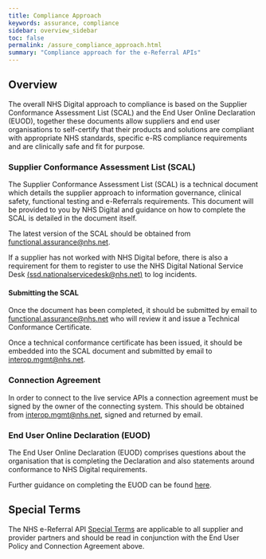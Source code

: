 ```yaml
---
title: Compliance Approach
keywords: assurance, compliance
sidebar: overview_sidebar
toc: false
permalink: /assure_compliance_approach.html
summary: "Compliance approach for the e-Referral APIs"
---
```


## Overview

The overall NHS Digital approach to compliance is based on the Supplier Conformance Assessment List (SCAL) and the End User Online Declaration (EUOD), together these documents allow suppliers and end user organisations to self-certify that their products and solutions are compliant with appropriate NHS standards, specific e-RS compliance requirements and are clinically safe and fit for purpose.

### Supplier Conformance Assessment List (SCAL)  

The Supplier Conformance Assessment List (SCAL) is a technical document which details the supplier approach to information governance, clinical safety, functional testing and e-Referrals requirements. This document will be provided to you by NHS Digital and guidance on how to complete the SCAL is detailed in the document itself.

The latest version of the SCAL should be obtained from [functional.assurance@nhs.net](mailto:functional.assurance@nhs.net).

If a supplier has not worked with NHS Digital before, there is also a requirement for them to register to use the NHS Digital National Service Desk [(ssd.nationalservicedesk@nhs.net)](mailto:ssd.nationalservicedesk@nhs.net) to log incidents.

#### Submitting the SCAL
Once the document has been completed, it should be submitted by email to [functional.assurance@nhs.net](mailto:functional.assurance@nhs.net) who will review it and issue a Technical Conformance Certificate.

Once a technical conformance certificate has been issued, it should be embedded into the SCAL document and submitted by email to [interop.mgmt@nhs.net](mailto:interop.mgmt@nhs.net).  

### Connection Agreement
In order to connect to the live service APIs a connection agreement must be signed by the owner of the connecting system. This should be obtained from [interop.mgmt@nhs.net](mailto:interop.mgmt@nhs.net), signed and returned by email.  

### End User Online Declaration (EUOD)
The End User Online Declaration (EUOD) comprises questions about the organisation that is completing the Declaration and also statements around conformance to NHS Digital requirements.

Further guidance on completing the EUOD can be found [here](https://nhs-digital.citizenspace.com/onboarding/d72f6cc8/).

## Special Terms

The NHS e-Referral API [Special Terms](assure_special_terms.html) are applicable to all supplier and provider partners and should be read in conjunction with the End User Policy and Connection Agreement above.  
